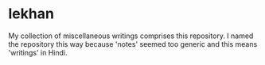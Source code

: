 # lekhan

My collection of miscellaneous writings comprises
this repository. I named the repository this way
because 'notes' seemed too generic and this
means 'writings' in Hindi.


